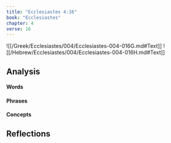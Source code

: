 ```yaml
---
title: "Ecclesiastes 4:16"
book: "Ecclesiastes"
chapter: 4
verse: 16
---
```

![[/Greek/Ecclesiastes/004/Ecclesiastes-004-016G.md#Text]]
![[/Hebrew/Ecclesiastes/004/Ecclesiastes-004-016H.md#Text]]

## Analysis

#### Words

#### Phrases

#### Concepts

## Reflections
